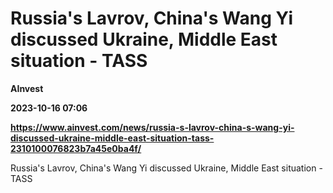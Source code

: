 # Russia's Lavrov, China's Wang Yi discussed Ukraine, Middle East situation - TASS
**AInvest**

**2023-10-16 07:06**

**https://www.ainvest.com/news/russia-s-lavrov-china-s-wang-yi-discussed-ukraine-middle-east-situation-tass-2310100076823b7a45e0ba4f/**

Russia's Lavrov, China's Wang Yi discussed Ukraine, Middle East situation - TASS